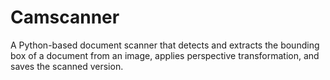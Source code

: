 # Camscanner
A Python-based document scanner that detects and extracts the bounding box of a document from an image, applies perspective transformation, and saves the scanned version.
